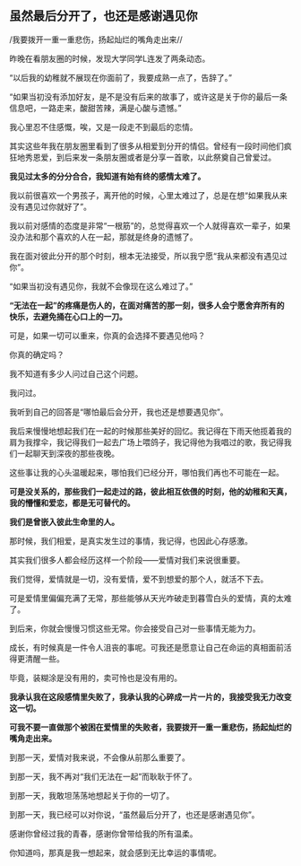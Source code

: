 ## 虽然最后分开了，也还是感谢遇见你



/我要拨开一重一重悲伤，扬起灿烂的嘴角走出来//

昨晚在看朋友圈的时候，发现大学同学L连发了两条动态。

“以后我的幼稚就不展现在你面前了，我要成熟一点了，告辞了。”

“如果当初没有添加好友，是不是没有后来的故事了，或许这是关于你的最后一条信息吧，一路走来，酸甜苦辣，满是心酸与遗憾。”

我心里忍不住感慨，唉，又是一段走不到最后的恋情。

其实这些年我在朋友圈里看到了很多从相爱到分开的情侣。曾经有一段时间他们疯狂地秀恩爱，到后来发一条朋友圈或者是分享一首歌，以此祭奠自己曾爱过。

**我见过太多的分分合合，我知道有始有终的感情太难了。**

我以前很喜欢一个男孩子，离开他的时候，心里太难过了，总是在想“如果我从来没有遇见过你就好了”。

我以前对感情的态度是非常“一根筋”的，总觉得喜欢一个人就得喜欢一辈子，如果没办法和那个喜欢的人在一起，那就是终身的遗憾了。

我在面对彼此分开的那个时刻，根本无法接受，所以我宁愿“我从来都没有遇见过你”。

“如果当初没有遇见你，我就不会像现在这么难过了。”

**“无法在一起”的疼痛是伤人的，在面对痛苦的那一刻，很多人会宁愿舍弃所有的快乐，去避免捅在心口上的一刀。**

可是，如果一切可以重来，你真的会选择不要遇见他吗？

你真的确定吗？

我不知道有多少人问过自己这个问题。

我问过。

我听到自己的回答是“哪怕最后会分开，我也还是想要遇见你”。

我后来慢慢地想起我们在一起的时候那些美好的回忆。我记得在下雨天他揽着我的肩为我撑伞，我记得我们一起去广场上喂鸽子，我记得他为我唱过的歌，我记得我们一起聊天到深夜的那些夜晚。

这些事让我的心头温暖起来，哪怕我们已经分开，哪怕我们再也不可能在一起。

**可是没关系的，那些我们一起走过的路，彼此相互依偎的时刻，他的幼稚和天真，我的懵懂和爱恋，都是无可替代的。**

**我们是曾嵌入彼此生命里的人。**

那时候，我们相爱，是真实发生过的事情，我记得，也因此心存感激。

其实我们很多人都会经历这样一个阶段——爱情对我们来说很重要。

我们觉得，爱情就是一切，没有爱情，爱不到想爱的那个人，就活不下去。

可是爱情里偏偏充满了无常，那些能够从天光咋破走到暮雪白头的爱情，真的太难了。

到后来，你就会慢慢习惯这些无常。你会接受自己对一些事情无能为力。

成长，有时候真是一件令人沮丧的事呢。可我还是愿意让自己在命运的真相面前活得更清醒一些。

毕竟，装糊涂是没有用的，卖可怜也是没有用的。

**我承认我在这段感情里失败了，我承认我的心碎成一片一片的，我接受我无力改变这一切。**

**可我不要一直做那个被困在爱情里的失败者，我要拨开一重一重悲伤，扬起灿烂的嘴角走出来。**

到那一天，爱情对我来说，不会像从前那么重要了。

到那一天，我不再对“我们无法在一起”而耿耿于怀了。

到那一天，我敢坦荡荡地想起关于你的一切了。

到那一天，我已经可以对你说，“虽然最后分开了，也还是感谢遇见你”。

感谢你曾经过我的青春，感谢你曾带给我的所有温柔。

你知道吗，那真是我一想起来，就会感到无比幸运的事情呢。
